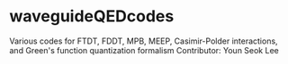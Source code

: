 # waveguideQEDcodes
Various codes for FTDT, FDDT, MPB, MEEP, Casimir-Polder interactions, and Green's function quantization formalism
Contributor: Youn Seok Lee
